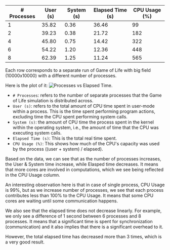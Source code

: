 | # Processes | User (s) | System (s) | Elapsed Time (s) | CPU Usage (%) |
|-------------|----------|------------|------------------|---------------|
| 1           | 35.82    | 0.36       | 36.46            | 99            |
| 2           | 39.23    | 0.38       | 21.72            | 182           |
| 4           | 45.80    | 0.75       | 14.42            | 322           |
| 6           | 54.22    | 1.20       | 12.36            | 448           |
| 8           | 62.39    | 1.25       | 11.24            | 565           |

Each row corresponds to a separate run of Game of Life with big field (10000x10000) with a different number of processes.

Here is the plot of it: ![Processes vs Elapsed Time](https://github.com/HolyPrapor/ConcurrencyCourse/edit/master/MPI/MPI_data.png).

- `# Processes`: refers to the number of separate processes that the Game of Life simulation is distributed across.
- `User (s)`: refers to the total amount of CPU time spent in user-mode within a process. This is the time spent performing program actions, excluding time the CPU spent performing system calls.
- `System (s)`: the amount of CPU time the process spent in the kernel within the operating system, i.e., the amount of time that the CPU was executing system calls.
- `Elapsed Time (s)`: This is the total real time spent. 
- `CPU Usage (%)`: This shows how much of the CPU's capacity was used by the process ((user + system) / elapsed).

Based on the data, we can see that as the number of processes increases, the User & System time increase, while Elasped time decreases. It means that more cores are involved in computations, which we see being reflected in the CPU Usage column. 

An interesting observation here is that in case of single process, CPU Usage is 99%, but as we increase number of processes, we see that each process contributes less than 100% to the CPU Usage. It means that some CPU cores are waiting until some communication happens. 

We also see that the elapsed time does not decrease linearly. For example, we only see a difference of 1 second between 6 processes and 8 processes. It means that a significant time is spent for synchronization (communication) and it also implies that there is a significant overhead to it.

However, the total elapsed time has decreased more than 3 times, which is a very good result.
